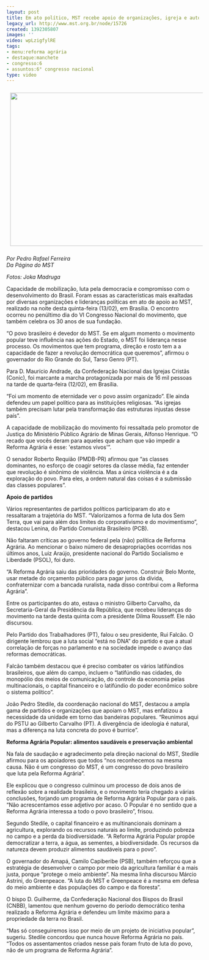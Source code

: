 ```yaml
---
layout: post
title: Em ato político, MST recebe apoio de organizações, igreja e autoridades
legacy_url: http://www.mst.org.br/node/15726
created: 1392305807
images: ''
video: wpLzigfylRE
tags:
- menu:reforma agrária
- destaque:manchete
- congresso:6
- assuntos:6° congresso nacional
type: video
---
```

<p><img style="vertical-align: middle; margin: 10px;" src="http://www.mst.org.br/sites/default/files/JOKA2235.jpg" alt="" height="400" width="600"></p><p><em>Por Pedro Rafael Ferreira<br>Da Página do MST</em></p><p><em>Fotos: Joka Madruga</em></p><p>Capacidade de mobilização, luta pela democracia e compromisso com o desenvolvimento do Brasil. Foram essas as características mais exaltadas por diversas organizações e lideranças políticas em ato de apoio ao MST, realizado na noite desta quinta-feira (13/02), em Brasília. O encontro ocorreu no penúltimo dia do VI Congresso Nacional do movimento, que também celebra os 30 anos de sua fundação.</p><p>“O povo brasileiro é devedor do MST. Se em algum momento o movimento popular teve influência nas ações do Estado, o MST foi liderança nesse processo. Os movimentos que tem programa, direção e rosto tem a a capacidade de fazer a revolução democrática que queremos”, afirmou o governador do Rio Grande do Sul, Tarso Genro (PT).</p><p>Para D. Maurício Andrade, da Confederação Nacional das Igrejas Cristãs (Conic), foi marcante a marcha protagonizada por mais de 16 mil pessoas na tarde de quarta-feira (12/02), em Brasília.&nbsp;</p><p>“Foi um momento de eternidade ver o povo assim organizado”. Ele ainda defendeu um papel político para as instituições religiosas. “As igrejas também precisam lutar pela transformação das estruturas injustas desse país”.&nbsp;</p><p>A capacidade de mobilização do movimento foi ressaltada pelo promotor de Justiça do Ministério Público Agrário de Minas Gerais, Alfonso Henrique. “O recado que vocês deram para aqueles que acham que vão impedir a Reforma Agrária é esse: 'estamos vivos'”.</p><p>O senador Roberto Requião (PMDB-PR) afirmou que “as classes dominantes, no esforço de coagir setores da classe média, faz entender que revolução é sinônimo de violência. Mas a única violência é a da exploração do povo. Para eles, a ordem natural das coisas é a submissão das classes populares”.</p><p><strong>Apoio de partidos</strong></p><p>Vários representantes de partidos políticos participaram do ato e ressaltaram a trajetória do MST. “Valorizamos a forma de luta dos Sem Terra, que vai para além dos limites do corporativismo e do movimentismo”, destacou Lenina, do Partido Comunista Brasileiro (PCB).</p><p>Não faltaram críticas ao governo federal pela (não) política de Reforma Agrária. Ao mencionar o baixo número de desapropriações ocorridas nos últimos anos, Luiz Araújo, presidente nacional do Partido Socialismo e Liberdade (PSOL), foi duro.</p><p>“A Reforma Agrária saiu das prioridades do governo. Construir Belo Monte, usar metade do orçamento público para pagar juros da dívida, confraternizar com a bancada ruralista, nada disso contribui com a Reforma Agrária”.</p><p>Entre os participantes do ato, estava o ministro Gilberto Carvalho, da Secretaria-Geral da Presidência da República, que recebeu lideranças do movimento na tarde desta quinta com a presidente Dilma Rousseff. Ele não discursou.&nbsp;</p><p>Pelo Partido dos Trabalhadores (PT), falou o seu presidente, Rui Falcão. O dirigente lembrou que a luta social “está no DNA” do partido e que a atual correlação de forças no parlamento e na sociedade impede o avanço das reformas democráticas.&nbsp;</p><p>Falcão também destacou que é preciso combater os vários latifúndios brasileiros, que além do campo, incluem o “latifúndio nas cidades, do monopólio dos meios de comunicação, do controle da economia pelas multinacionais, o capital financeiro e o latifúndio do poder econômico sobre o sistema político”.</p><p>João Pedro Stedile, da coordenação nacional do MST, destacou a ampla gama de partidos e organizações que apoiam o MST, mas enfatizou a necessidade da unidade em torno das bandeiras populares. “Reunimos aqui do PSTU ao Gilberto Carvalho (PT). A divergência de ideologia é natural, mas a diferença na luta concreta do povo é burrice”.</p><p><strong>Reforma Agrária Popular: alimentos saudáveis e preservação ambiental</strong></p><p>Na fala de saudação e agradecimento pela direção nacional do MST, Stedile afirmou para os apoiadores que todos “nos reconhecemos na mesma causa. Não é um congresso do MST, é um congresso do povo brasileiro que luta pela Reforma Agrária”.&nbsp;</p><p>Ele explicou que o congresso culminou um processo de dois anos de reflexão sobre a realidade brasileira, e o movimento teria chegado a várias conclusões, forjando um programa de Reforma Agrária Popular para o país. “Não acrescentamos esse adjetivo por acaso. O Popular é no sentido que a Reforma Agrária interessa a todo o povo brasileiro”, frisou.</p><p>Segundo Stedile, o capital financeiro e as multinancionais dominam a agricultura, explorando os recursos naturais ao limite, produzindo pobreza no campo e a perda da biodiversidade. “A Reforma Agrária Popular propõe democratizar a terra, a água, as sementes, a biodiversidade. Os recursos da natureza devem produzir alimentos saudáveis para o povo”.</p><p>O governador do Amapá, Camilo Capiberibe (PSB), também reforçou que a estratégia de desenvolver o campo por meio da agricultura familiar é a mais justa, porque “protege o meio ambiente”. Na mesma linha discursou Márcio Astrini, do Greenpeace. “A luta do MST e Greenpeace é a mesma em defesa do meio ambiente e das populações do campo e da floresta”.</p><p>O bispo D. Guilherme, da Confederação Nacional dos Bispos do Brasil (CNBB), lamentou que nenhum governo do período democrático tenha realizado a Reforma Agrária e defendeu um limite máximo para a propriedade da terra no Brasil.&nbsp;</p><p>“Mas só conseguiremos isso por meio de um projeto de iniciativa popular”, sugeriu. Stedile concordou que nunca houve Reforma Agrária no país. “Todos os assentamentos criados nesse país foram fruto de luta do povo, não de um programa de Reforma Agrária”.</p><p><object style="width: 600px; height: 500px;" data="http://www.youtube.com/v/wpLzigfylRE&amp;list" type="application/x-shockwave-flash" height="500" width="600"><param name="data" value="http://www.youtube.com/v/wpLzigfylRE&amp;list"><param name="src" value="http://www.youtube.com/v/wpLzigfylRE&amp;list"><param name="align" value="top"></object></p><div>&nbsp;</div>
